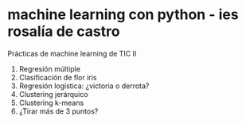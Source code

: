 # machine learning con python - ies rosalía de castro
Prácticas de machine learning de TIC II
  1. Regresión múltiple
  2. Clasificación de flor iris
  3. Regresión logística: ¿victoria o derrota?
  4. Clustering jerárquico
  5. Clustering k-means
  6. ¿Tirar más de 3 puntos?
  
